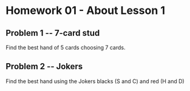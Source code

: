 # Homework 01 - About Lesson 1

## Problem 1 -- 7-card stud

Find the best hand of 5 cards choosing 7 cards.

## Problem 2 -- Jokers

Find the best hand using the Jokers blacks (S and C) and red (H and D)
